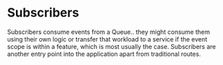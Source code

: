 # Subscribers

Subscribers consume events from a Queue.. they might consume them using their own logic or transfer that workload to a service if the event scope is within a feature, which is most usually the case. Subscribers are another entry point into the application apart from traditional routes.

